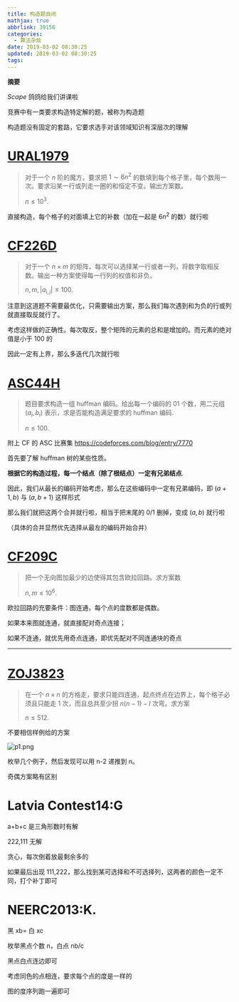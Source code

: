 ```yaml
---
title: 构造题自闭
mathjax: true
abbrlink: 39156
categories:
  - 算法杂烩
date: 2019-03-02 08:30:25
updated: 2019-03-02 08:30:25
tags:
---
```



**摘要**

$Sc\alpha pe$ 鸽鸽给我们讲课啦

竞赛中有一类要求构造特定解的题，被称为构造题

构造题没有固定的套路，它要求选手对该领域知识有深层次的理解

<!--more-->

# [URAL1979](https://cn.vjudge.net/problem/URAL-1979)

> 对于一个 $n$ 阶的魔方，要求把 $1\sim 6n^2$ 的数填到每个格子里，每个数用一次。要求沿某一行或列走一圈的和恒定不变。输出方案数。
>
> $n\leq 10^3$.

直接构造，每个格子的对面填上它的补数（加在一起是 $6n^2$ 的数）就行啦

# [CF226D](https://cn.vjudge.net/problem/CodeForces-226D)

> 对于一个 $n\times m$ 的矩阵，每次可以选择某一行或者一列，将数字取相反数。输出一种方案使得每一行列的权值和非负。
>
> $n,m,|a_{i,j}|\leq 100$.

注意到这道题不需要最优化，只需要输出方案，那么我们每次遇到和为负的行或列就直接取反就行了。

考虑这样做的正确性。每次取反，整个矩阵的元素的总和是增加的。而元素的绝对值是小于 100 的

因此一定有上界，那么多迭代几次就行啦

# [ASC44H](https://codeforces.com/gym/100518/attachments)

> 题目要求构造一组 huffman 编码。给出每一个编码的 01 个数，用二元组 $(a_i,b_i)$ 表示，求是否能构造满足要求的 huffman 编码.
>
> $n\leq 100$.

附上 CF 的 ASC 比赛集 https://codeforces.com/blog/entry/7770

首先要了解 huffman 树的某些性质。

**根据它的构造过程，每一个结点（除了根结点）一定有兄弟结点**.

因此，我们从最长的编码开始考虑，那么在这些编码中一定有兄弟编码，即 $(a+1,b)$ 与 $(a,b+1)$ 这样形式

那么我们就把这两个合并就行啦，相当于把末尾的 0/1 删掉，变成 $(a,b)$ 就行啦

（具体的合并显然优先选择从最左的编码开始合并）

# [CF209C](https://cn.vjudge.net/problem/CodeForces-209C)

> 把一个无向图加最少的边使得其包含欧拉回路。求方案数
>
> $n,m\leq 10^6$.

欧拉回路的充要条件：图连通，每个点的度数都是偶数。

如果本来图就连通，就直接配对奇点连接；

如果不连通，就优先用奇点连通，即优先配对不同连通块的奇点

------

# [ZOJ3823](http://acm.zju.edu.cn/onlinejudge/showProblem.do?problemCode=3823)

> 在一个 $n\times n$ 的方格走，要求只能四连通，起点终点在边界上，每个格子必须且只能走 1 次，而且总共至少拐 $n(n-1)-l$ 次弯。求方案
>
> $n\leq 512$.

不要相信样例给的方案

![p1.png](https://hexo-source-1257756441.cos.ap-chengdu.myqcloud.com/2019/03/02/1402.png)

枚举几个例子，然后发现可以用 n-2 递推到 n。

奇偶方案略有区别

# Latvia Contest14:G

a+b+c 是三角形数时有解

222,111 无解

贪心，每次倒着放最剩余多的

如果最后出现 111,222，那么找到某可选择和不可选择列，这两者的颜色一定不同，打个补丁即可

# NEERC2013:K.

黑 xb= 白 xc

枚举黑点个数 n，白点 nb/c

黑点白点连边即可

考虑同色的点相连，要求每个点的度是一样的

图的度序列跑一遍即可
